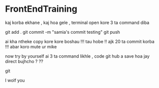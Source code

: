 # FrontEndTraining

kaj korba ekhane , 
kaj hoa gele , terminal open kore 3 ta command diba 

git add .
git commit -m "samia's commit testing"
git push 


ai kha ntheke copy kore kore boshau !!! 
tau hobe !! 
ajk 20 ta commit korba !!! 
abar koro mute ur mike

now try by yourself 
ai 3 ta command likhle , code git hub a save hoa jay direct 
bujhcho ? ??

<!DOCTYPE html> 
git
<p>I wolf you</p>
